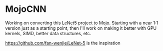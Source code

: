 # MojoCNN
Working on converting this LeNet5 project to Mojo. Starting with a near 1:1 version just as a starting point, then I'll work on making it better with GPU kernels, SIMD, better data structures, etc.

https://github.com/fan-wenjie/LeNet-5 is the inspiration
